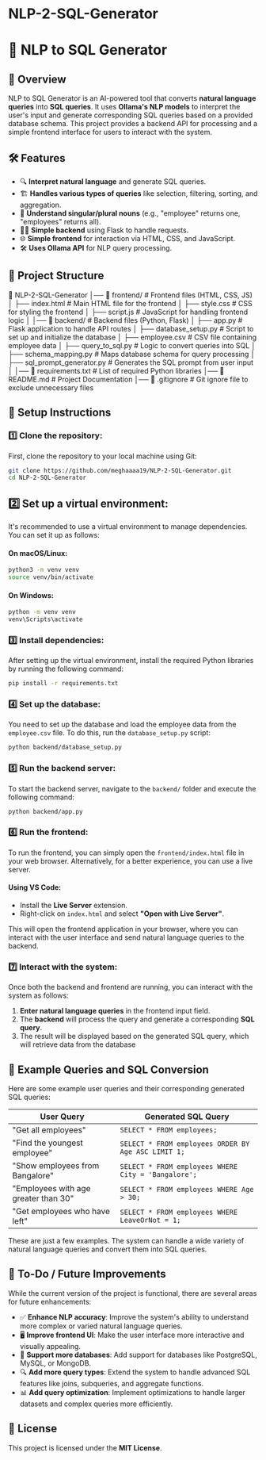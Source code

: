 # NLP-2-SQL-Generator
# 🧠 NLP to SQL Generator

## 🚀 Overview
NLP to SQL Generator is an AI-powered tool that converts **natural language queries** into **SQL queries**. It uses **Ollama's NLP models** to interpret the user's input and generate corresponding SQL queries based on a provided database schema. This project provides a backend API for processing and a simple frontend interface for users to interact with the system.

## 🛠️ Features
- 🔍 **Interpret natural language** and generate SQL queries.
- 🏗️ **Handles various types of queries** like selection, filtering, sorting, and aggregation.
- 🧠 **Understand singular/plural nouns** (e.g., "employee" returns one, "employees" returns all).
- 🧑‍💻 **Simple backend** using Flask to handle requests.
- 🌐 **Simple frontend** for interaction via HTML, CSS, and JavaScript.
- 🛠️ **Uses Ollama API** for NLP query processing.

## 📁 Project Structure
📁 NLP-2-SQL-Generator
│── 📁 frontend/                 # Frontend files (HTML, CSS, JS)
│   ├── index.html              # Main HTML file for the frontend
│   ├── style.css               # CSS for styling the frontend
│   ├── script.js               # JavaScript for handling frontend logic
│
│── 📁 backend/                  # Backend files (Python, Flask)
│   ├── app.py                  # Flask application to handle API routes
│   ├── database_setup.py        # Script to set up and initialize the database
│   ├── employee.csv             # CSV file containing employee data
│   ├── query_to_sql.py          # Logic to convert queries into SQL
│   ├── schema_mapping.py        # Maps database schema for query processing
│   ├── sql_prompt_generator.py  # Generates the SQL prompt from user input
│
│── 📄 requirements.txt          # List of required Python libraries
│── 📄 README.md                 # Project Documentation
│── 📄 .gitignore                # Git ignore file to exclude unnecessary files


## 🚀 Setup Instructions

### **1️⃣ Clone the repository:**
First, clone the repository to your local machine using Git:
```bash
git clone https://github.com/meghaaaa19/NLP-2-SQL-Generator.git
cd NLP-2-SQL-Generator
```
## **2️⃣ Set up a virtual environment:**
It's recommended to use a virtual environment to manage dependencies. You can set it up as follows:

#### On macOS/Linux:
```bash
python3 -m venv venv
source venv/bin/activate
```
#### On Windows:
```bash
python -m venv venv
venv\Scripts\activate
```

### **3️⃣ Install dependencies:**
After setting up the virtual environment, install the required Python libraries by running the following command:

```bash
pip install -r requirements.txt
```

### **4️⃣ Set up the database:**
You need to set up the database and load the employee data from the `employee.csv` file. To do this, run the `database_setup.py` script:

```bash
python backend/database_setup.py
```

### **5️⃣ Run the backend server:**
To start the backend server, navigate to the `backend/` folder and execute the following command:

```bash
python backend/app.py
```

### **6️⃣ Run the frontend:**
To run the frontend, you can simply open the `frontend/index.html` file in your web browser. Alternatively, for a better experience, you can use a live server.

#### Using VS Code:
- Install the **Live Server** extension.
- Right-click on `index.html` and select **"Open with Live Server"**.

This will open the frontend application in your browser, where you can interact with the user interface and send natural language queries to the backend.

### **7️⃣ Interact with the system:**
Once both the backend and frontend are running, you can interact with the system as follows:

1. **Enter natural language queries** in the frontend input field.
2. The **backend** will process the query and generate a corresponding **SQL query**.
3. The result will be displayed based on the generated SQL query, which will retrieve data from the database

## 🧪 Example Queries and SQL Conversion

Here are some example user queries and their corresponding generated SQL queries:

| **User Query**                    | **Generated SQL Query**                                   |
|-----------------------------------|-----------------------------------------------------------|
| "Get all employees"                | `SELECT * FROM employees;`                                |
| "Find the youngest employee"       | `SELECT * FROM employees ORDER BY Age ASC LIMIT 1;`       |
| "Show employees from Bangalore"    | `SELECT * FROM employees WHERE City = 'Bangalore';`       |
| "Employees with age greater than 30"| `SELECT * FROM employees WHERE Age > 30;`                |
| "Get employees who have left"      | `SELECT * FROM employees WHERE LeaveOrNot = 1;`           |

These are just a few examples. The system can handle a wide variety of natural language queries and convert them into SQL queries.

## 📌 To-Do / Future Improvements
While the current version of the project is functional, there are several areas for future enhancements:

- ✅ **Enhance NLP accuracy**: Improve the system's ability to understand more complex or varied natural language queries.
- 🖥️ **Improve frontend UI**: Make the user interface more interactive and visually appealing.
- 📂 **Support more databases**: Add support for databases like PostgreSQL, MySQL, or MongoDB.
- 🔍 **Add more query types**: Extend the system to handle advanced SQL features like joins, subqueries, and aggregate functions.
- 📊 **Add query optimization**: Implement optimizations to handle larger datasets and complex queries more efficiently.

## 📜 License
This project is licensed under the **MIT License**.


